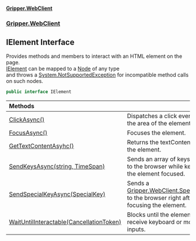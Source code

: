 #### [Gripper.WebClient](index 'index')
### [Gripper.WebClient](Gripper_WebClient 'Gripper.WebClient')
## IElement Interface
Provides methods and members to interact with an HTML element on the page.  
[IElement](Gripper_WebClient_IElement 'Gripper.WebClient.IElement') can be mapped to a [Node](https://developer.mozilla.org/en-US/docs/Web/API/Node/nodeType 'https://developer.mozilla.org/en-US/docs/Web/API/Node/nodeType') of any type  
and throws a [System.NotSupportedException](https://docs.microsoft.com/en-us/dotnet/api/System.NotSupportedException 'System.NotSupportedException') for incompatible method calls on such nodes.  
```csharp
public interface IElement
```

| Methods | |
| :--- | :--- |
| [ClickAsync()](Gripper_WebClient_IElement_ClickAsync() 'Gripper.WebClient.IElement.ClickAsync()') | Dispatches a click event onto the area of the element.<br/> |
| [FocusAsync()](Gripper_WebClient_IElement_FocusAsync() 'Gripper.WebClient.IElement.FocusAsync()') | Focuses the element.<br/> |
| [GetTextContentAsyhc()](Gripper_WebClient_IElement_GetTextContentAsyhc() 'Gripper.WebClient.IElement.GetTextContentAsyhc()') | Returns the textContent of the element.<br/> |
| [SendKeysAsync(string, TimeSpan)](Gripper_WebClient_IElement_SendKeysAsync(string_System_TimeSpan) 'Gripper.WebClient.IElement.SendKeysAsync(string, System.TimeSpan)') | Sends an array of keystrokes to the browser while keeping the element focused.<br/> |
| [SendSpecialKeyAsync(SpecialKey)](Gripper_WebClient_IElement_SendSpecialKeyAsync(Gripper_WebClient_SpecialKey) 'Gripper.WebClient.IElement.SendSpecialKeyAsync(Gripper.WebClient.SpecialKey)') | Sends a [Gripper.WebClient.SpecialKey](https://docs.microsoft.com/en-us/dotnet/api/Gripper.WebClient.SpecialKey 'Gripper.WebClient.SpecialKey') to the browser right after focusing the element.<br/> |
| [WaitUntilInteractable(CancellationToken)](Gripper_WebClient_IElement_WaitUntilInteractable(System_Threading_CancellationToken) 'Gripper.WebClient.IElement.WaitUntilInteractable(System.Threading.CancellationToken)') | Blocks until the element can receive keyboard or mouse inputs.<br/> |
